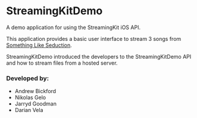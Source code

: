 StreamingKitDemo
================

A demo application for using the StreamingKit iOS API.

This application provides a basic user interface to stream 3 songs from [Something Like Seduction](http://www.facebook.com/slseduction).

StreamingKitDemo introduced the developers to the StreamingKitDemo API and how to stream files from a hosted server.

### Developed by:
- Andrew Bickford
- Nikolas Gelo
- Jarryd Goodman
- Darian Vela

